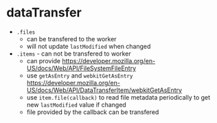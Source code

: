 # dataTransfer

- `.files` 
  - can be transfered to the worker
  - will not update `lastModified` when changed
- `.items` - can not be transfered to worker
  - can provide https://developer.mozilla.org/en-US/docs/Web/API/FileSystemFileEntry
  - use `getAsEntry` and `webkitGetAsEntry` https://developer.mozilla.org/en-US/docs/Web/API/DataTransferItem/webkitGetAsEntry
  - use `item.file(callback)` to read file metadata periodically to get new `lastModified` value if changed
  - file provided by the callback can be transfered

